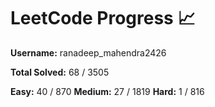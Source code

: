 # LeetCode Progress 📈
**Username:** ranadeep_mahendra2426

**Total Solved:** 68 / 3505

**Easy:** 40 / 870
**Medium:** 27 / 1819
**Hard:** 1 / 816
